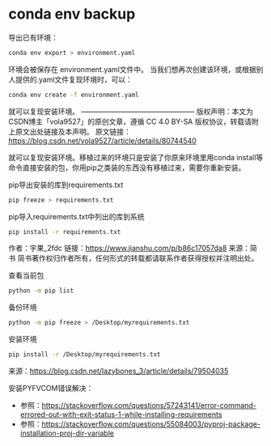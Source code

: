 # conda env backup
 
导出已有环境：

~~~bash
conda env export > environment.yaml 
~~~

环境会被保存在 environment.yaml文件中。 
当我们想再次创建该环境，或根据别人提供的.yaml文件复现环境时，可以：

~~~bash
conda env create -f environment.yaml
~~~

就可以复现安装环境。
————————————————
版权声明：本文为CSDN博主「vola9527」的原创文章，遵循 CC 4.0 BY-SA 版权协议，转载请附上原文出处链接及本声明。
原文链接：https://blog.csdn.net/vola9527/article/details/80744540

就可以复现安装环境。移植过来的环境只是安装了你原来环境里用conda install等命令直接安装的包，你用pip之类装的东西没有移植过来，需要你重新安装。

pip导出安装的库到requirements.txt

~~~bash
pip freeze > requirements.txt
~~~

pip导入requirements.txt中列出的库到系统

~~~bash
pip install -r requirements.txt
~~~

作者：宇果_2fdc
链接：https://www.jianshu.com/p/b86c17057da8
来源：简书
简书著作权归作者所有，任何形式的转载都请联系作者获得授权并注明出处。

查看当前包 

~~~bash
python -m pip list 
~~~

备份环境 

~~~bash
python -m pip freeze > /Desktop/myrequirements.txt 
~~~

安装环境 

~~~bash
pip install -r /Desktop/myrequirements.txt
~~~

来源：https://blog.csdn.net/lazybones_3/article/details/79504035

安装PYFVCOM错误解决：
* 参照：https://stackoverflow.com/questions/57243141/error-command-errored-out-with-exit-status-1-while-installing-requirements
* 参照：https://stackoverflow.com/questions/55084003/pyproj-package-installation-proj-dir-variable
